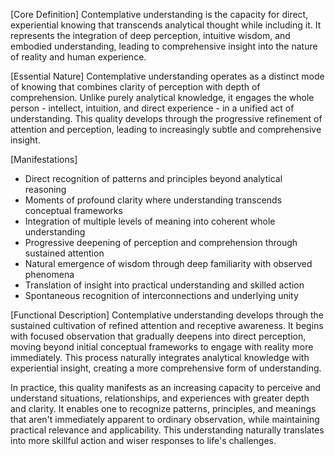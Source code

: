 [Core Definition]
Contemplative understanding is the capacity for direct, experiential knowing that transcends analytical thought while including it. It represents the integration of deep perception, intuitive wisdom, and embodied understanding, leading to comprehensive insight into the nature of reality and human experience.

[Essential Nature]
Contemplative understanding operates as a distinct mode of knowing that combines clarity of perception with depth of comprehension. Unlike purely analytical knowledge, it engages the whole person - intellect, intuition, and direct experience - in a unified act of understanding. This quality develops through the progressive refinement of attention and perception, leading to increasingly subtle and comprehensive insight.

[Manifestations]
- Direct recognition of patterns and principles beyond analytical reasoning
- Moments of profound clarity where understanding transcends conceptual frameworks
- Integration of multiple levels of meaning into coherent whole understanding
- Progressive deepening of perception and comprehension through sustained attention
- Natural emergence of wisdom through deep familiarity with observed phenomena
- Translation of insight into practical understanding and skilled action
- Spontaneous recognition of interconnections and underlying unity

[Functional Description]
Contemplative understanding develops through the sustained cultivation of refined attention and receptive awareness. It begins with focused observation that gradually deepens into direct perception, moving beyond initial conceptual frameworks to engage with reality more immediately. This process naturally integrates analytical knowledge with experiential insight, creating a more comprehensive form of understanding.

In practice, this quality manifests as an increasing capacity to perceive and understand situations, relationships, and experiences with greater depth and clarity. It enables one to recognize patterns, principles, and meanings that aren't immediately apparent to ordinary observation, while maintaining practical relevance and applicability. This understanding naturally translates into more skillful action and wiser responses to life's challenges.